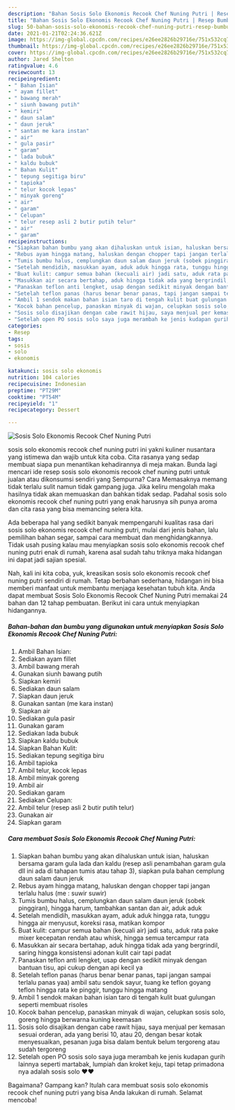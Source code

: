 ```yaml
---
description: "Bahan Sosis Solo Ekonomis Recook Chef Nuning Putri | Resep Bumbu Sosis Solo Ekonomis Recook Chef Nuning Putri Yang Lezat Sekali"
title: "Bahan Sosis Solo Ekonomis Recook Chef Nuning Putri | Resep Bumbu Sosis Solo Ekonomis Recook Chef Nuning Putri Yang Lezat Sekali"
slug: 50-bahan-sosis-solo-ekonomis-recook-chef-nuning-putri-resep-bumbu-sosis-solo-ekonomis-recook-chef-nuning-putri-yang-lezat-sekali
date: 2021-01-21T02:24:36.621Z
image: https://img-global.cpcdn.com/recipes/e26ee2826b29716e/751x532cq70/sosis-solo-ekonomis-recook-chef-nuning-putri-foto-resep-utama.jpg
thumbnail: https://img-global.cpcdn.com/recipes/e26ee2826b29716e/751x532cq70/sosis-solo-ekonomis-recook-chef-nuning-putri-foto-resep-utama.jpg
cover: https://img-global.cpcdn.com/recipes/e26ee2826b29716e/751x532cq70/sosis-solo-ekonomis-recook-chef-nuning-putri-foto-resep-utama.jpg
author: Jared Shelton
ratingvalue: 4.6
reviewcount: 13
recipeingredient:
- " Bahan Isian"
- " ayam fillet"
- " bawang merah"
- " siunh bawang putih"
- " kemiri"
- " daun salam"
- " daun jeruk"
- " santan me kara instan"
- " air"
- " gula pasir"
- " garam"
- " lada bubuk"
- " kaldu bubuk"
- " Bahan Kulit"
- " tepung segitiga biru"
- " tapioka"
- " telur kocok lepas"
- " minyak goreng"
- " air"
- " garam"
- " Celupan"
- " telur resep asli 2 butir putih telur"
- " air"
- " garam"
recipeinstructions:
- "Siapkan bahan bumbu yang akan dihaluskan untuk isian, haluskan bersama garam gula lada dan kaldu (resep asli penambahan garam gula dll ini ada di tahapan tumis atau tahap 3), siapkan pula bahan cemplung daun salam daun jeruk"
- "Rebus ayam hingga matang, haluskan dengan chopper tapi jangan terlalu halus (me : suwir suwir)"
- "Tumis bumbu halus, cemplungkan daun salam daun jeruk (sobek pinggiran), hingga harum, tambahkan santan dan air, aduk aduk"
- "Setelah mendidih, masukkan ayam, aduk aduk hingga rata, tunggu hingga air menyusut, koreksi rasa, matikan kompor"
- "Buat kulit: campur semua bahan (kecuali air) jadi satu, aduk rata pake mixer kecepatan rendah atau whisk, hingga semua tercampur rata"
- "Masukkan air secara bertahap, aduk hingga tidak ada yang bergrindil, saring hingga konsistensi adonan kulit cair tapi padat"
- "Panaskan teflon anti lengket, usap dengan sedikit minyak dengan bantuan tisu, api cukup dengan api kecil ya"
- "Setelah teflon panas (harus benar benar panas, tapi jangan sampai terlalu panas yaa) ambil satu sendok sayur, tuang ke teflon goyang teflon hingga rata ke pinggir, tunggu hingga matang"
- "Ambil 1 sendok makan bahan isian taro di tengah kulit buat gulungan seperti membuat risoles"
- "Kocok bahan pencelup, panaskan minyak di wajan, celupkan sosis solo, goreng hingga berwarna kuning keemasan"
- "Sosis solo disajikan dengan cabe rawit hijau, saya menjual per kemasan sesuai orderan, ada yang berisi 10, atau 20, dengan besar kotak menyesuaikan, pesanan juga bisa dalam bentuk belum tergoreng atau sudah tergoreng"
- "Setelah open PO sosis solo saya juga merambah ke jenis kudapan gurih lainnya seperti martabak, lumpiah dan kroket keju, tapi tetap primadona nya adalah sosis solo ❤❤"
categories:
- Resep
tags:
- sosis
- solo
- ekonomis

katakunci: sosis solo ekonomis 
nutrition: 104 calories
recipecuisine: Indonesian
preptime: "PT29M"
cooktime: "PT54M"
recipeyield: "1"
recipecategory: Dessert

---
```



![Sosis Solo Ekonomis Recook Chef Nuning Putri](https://img-global.cpcdn.com/recipes/e26ee2826b29716e/751x532cq70/sosis-solo-ekonomis-recook-chef-nuning-putri-foto-resep-utama.jpg)


sosis solo ekonomis recook chef nuning putri ini yakni kuliner nusantara yang istimewa dan wajib untuk kita coba. Cita rasanya yang sedap membuat siapa pun menantikan kehadirannya di meja makan.
Bunda lagi mencari ide resep sosis solo ekonomis recook chef nuning putri untuk jualan atau dikonsumsi sendiri yang Sempurna? Cara Memasaknya memang tidak terlalu sulit namun tidak gampang juga. Jika keliru mengolah maka hasilnya tidak akan memuaskan dan bahkan tidak sedap. Padahal sosis solo ekonomis recook chef nuning putri yang enak harusnya sih punya aroma dan cita rasa yang bisa memancing selera kita.

Ada beberapa hal yang sedikit banyak mempengaruhi kualitas rasa dari sosis solo ekonomis recook chef nuning putri, mulai dari jenis bahan, lalu pemilihan bahan segar, sampai cara membuat dan menghidangkannya. Tidak usah pusing kalau mau menyiapkan sosis solo ekonomis recook chef nuning putri enak di rumah, karena asal sudah tahu triknya maka hidangan ini dapat jadi sajian spesial.




Nah, kali ini kita coba, yuk, kreasikan sosis solo ekonomis recook chef nuning putri sendiri di rumah. Tetap berbahan sederhana, hidangan ini bisa memberi manfaat untuk membantu menjaga kesehatan tubuh kita. Anda dapat membuat Sosis Solo Ekonomis Recook Chef Nuning Putri memakai 24 bahan dan 12 tahap pembuatan. Berikut ini cara untuk menyiapkan hidangannya.

<!--inarticleads1-->

##### Bahan-bahan dan bumbu yang digunakan untuk menyiapkan Sosis Solo Ekonomis Recook Chef Nuning Putri:

1. Ambil  Bahan Isian:
1. Sediakan  ayam fillet
1. Ambil  bawang merah
1. Gunakan  siunh bawang putih
1. Siapkan  kemiri
1. Sediakan  daun salam
1. Siapkan  daun jeruk
1. Gunakan  santan (me kara instan)
1. Siapkan  air
1. Sediakan  gula pasir
1. Gunakan  garam
1. Sediakan  lada bubuk
1. Siapkan  kaldu bubuk
1. Siapkan  Bahan Kulit:
1. Sediakan  tepung segitiga biru
1. Ambil  tapioka
1. Ambil  telur, kocok lepas
1. Ambil  minyak goreng
1. Ambil  air
1. Sediakan  garam
1. Sediakan  Celupan:
1. Ambil  telur (resep asli 2 butir putih telur)
1. Gunakan  air
1. Siapkan  garam




<!--inarticleads2-->

##### Cara membuat Sosis Solo Ekonomis Recook Chef Nuning Putri:

1. Siapkan bahan bumbu yang akan dihaluskan untuk isian, haluskan bersama garam gula lada dan kaldu (resep asli penambahan garam gula dll ini ada di tahapan tumis atau tahap 3), siapkan pula bahan cemplung daun salam daun jeruk
1. Rebus ayam hingga matang, haluskan dengan chopper tapi jangan terlalu halus (me : suwir suwir)
1. Tumis bumbu halus, cemplungkan daun salam daun jeruk (sobek pinggiran), hingga harum, tambahkan santan dan air, aduk aduk
1. Setelah mendidih, masukkan ayam, aduk aduk hingga rata, tunggu hingga air menyusut, koreksi rasa, matikan kompor
1. Buat kulit: campur semua bahan (kecuali air) jadi satu, aduk rata pake mixer kecepatan rendah atau whisk, hingga semua tercampur rata
1. Masukkan air secara bertahap, aduk hingga tidak ada yang bergrindil, saring hingga konsistensi adonan kulit cair tapi padat
1. Panaskan teflon anti lengket, usap dengan sedikit minyak dengan bantuan tisu, api cukup dengan api kecil ya
1. Setelah teflon panas (harus benar benar panas, tapi jangan sampai terlalu panas yaa) ambil satu sendok sayur, tuang ke teflon goyang teflon hingga rata ke pinggir, tunggu hingga matang
1. Ambil 1 sendok makan bahan isian taro di tengah kulit buat gulungan seperti membuat risoles
1. Kocok bahan pencelup, panaskan minyak di wajan, celupkan sosis solo, goreng hingga berwarna kuning keemasan
1. Sosis solo disajikan dengan cabe rawit hijau, saya menjual per kemasan sesuai orderan, ada yang berisi 10, atau 20, dengan besar kotak menyesuaikan, pesanan juga bisa dalam bentuk belum tergoreng atau sudah tergoreng
1. Setelah open PO sosis solo saya juga merambah ke jenis kudapan gurih lainnya seperti martabak, lumpiah dan kroket keju, tapi tetap primadona nya adalah sosis solo ❤❤




Bagaimana? Gampang kan? Itulah cara membuat sosis solo ekonomis recook chef nuning putri yang bisa Anda lakukan di rumah. Selamat mencoba!
